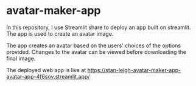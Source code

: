 # avatar-maker-app

In this repository, I use Streamlit share to deploy an app built on streamlit. The app is used to create an avatar image.

The app creates an avatar based on the users' choices of the options provided. Changes to the avatar can be viewed before downloading the final image.

The deployed web app is live at https://stan-leigh-avatar-maker-app-avatar-app-4f6sov.streamlit.app/
